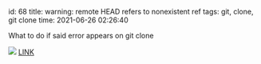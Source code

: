 id: 68
title: warning: remote HEAD refers to nonexistent ref
tags: git, clone, git clone
time: 2021-06-26 02:26:40

What to do if said error appears on git clone

![](http://localhost/bkmks_fotos/pics/119)
[LINK](https://tinyurl.com/yec5jm7d)